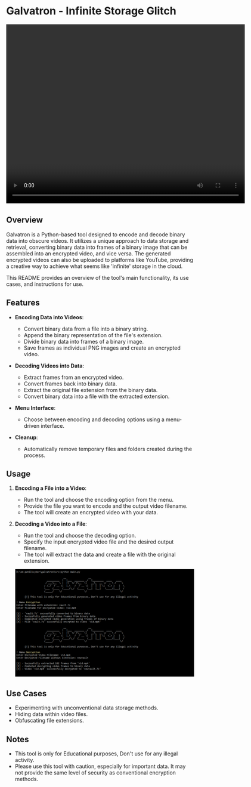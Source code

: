 # Galvatron - Infinite Storage Glitch

<video width="640" height="480" controls>
  <source src="/assets/video.mp4" type="video/mp4">
  Your browser does not support the video tag.
</video>

## Overview

Galvatron is a Python-based tool designed to encode and decode binary data into obscure videos. It utilizes a unique approach to data storage and retrieval, converting binary data into frames of a binary image that can be assembled into an encrypted video, and vice versa. The generated encrypted videos can also be uploaded to platforms like YouTube, providing a creative way to achieve what seems like 'infinite' storage in the cloud. 

This README provides an overview of the tool's main functionality, its use cases, and instructions for use.

## Features

- **Encoding Data into Videos**:
  - Convert binary data from a file into a binary string.
  - Append the binary representation of the file's extension.
  - Divide binary data into frames of a binary image.
  - Save frames as individual PNG images and create an encrypted video.

- **Decoding Videos into Data**:
  - Extract frames from an encrypted video.
  - Convert frames back into binary data.
  - Extract the original file extension from the binary data.
  - Convert binary data into a file with the extracted extension.

- **Menu Interface**:
  - Choose between encoding and decoding options using a menu-driven interface.

- **Cleanup**:
  - Automatically remove temporary files and folders created during the process.

## Usage

1. **Encoding a File into a Video**:
   - Run the tool and choose the encoding option from the menu.
   - Provide the file you want to encode and the output video filename.
   - The tool will create an encrypted video with your data.

2. **Decoding a Video into a File**:
   - Run the tool and choose the decoding option.
   - Specify the input encrypted video file and the desired output filename.
   - The tool will extract the data and create a file with the original extension.

   ![Usage](/assets/usage.png)

## Use Cases

- Experimenting with unconventional data storage methods.
- Hiding data within video files.
- Obfuscating file extensions.

## Notes

- This tool is only for Educational purposes, Don't use for any illegal activity.
- Please use this tool with caution, especially for important data. It may not provide the same level of security as conventional encryption methods.



